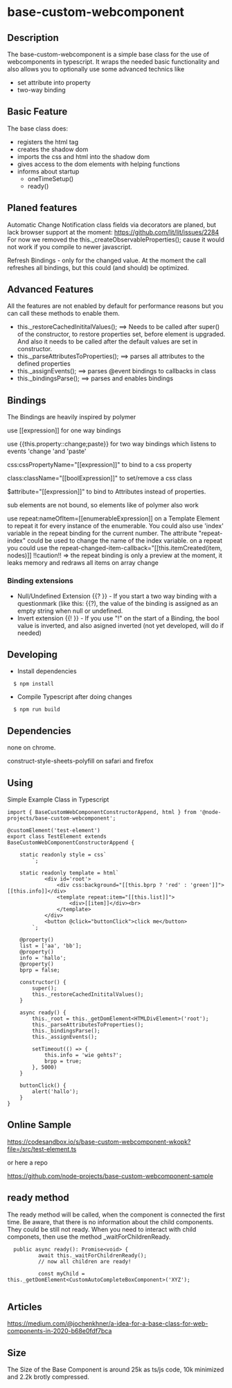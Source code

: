 # base-custom-webcomponent

## Description

The base-custom-webcomponent is a simple base class for the use of webcomponents in typescript. It wraps the needed basic functionality and also allows you to optionally use some advanced technics like
- set attribute into property 
- two-way binding

## Basic Feature
The base class does:
- registers the html tag
- creates the shadow dom
- imports the css and html into the shadow dom
- gives access to the dom elements with helping functions
- informs about startup 
  - oneTimeSetup()
  - ready()

## Planed features

Automatic Change Notification class fields via decorators are planed, but lack browser support at the moment: https://github.com/lit/lit/issues/2284
For now we removed the this._createObservableProperties(); cause it would not work if you compile to newer javascript.

Refresh Bindings - only for the changed value.
At the moment the call refreshes all bindings, but this could (and should) be optimized.

## Advanced Features

All the features are not enabled by default for performance reasons but you can call these methods to enable them. 
 - this._restoreCachedInititalValues(); ==> Needs to be called after super() of the constructor, to restore properties set, before element is upgraded. And also it needs to be called after the default values are set in constructor.
 - this._parseAttributesToProperties(); ==> parses all attributes to the defined properties
 - this._assignEvents(); ==> parses @event bindings to callbacks in class
 - this._bindingsParse(); ==> parses and enables bindings

## Bindings

The Bindings are heavily inspired by polymer

use [[expression]] for one way bindings

use {{this.property::change;paste}} for two way bindings which listens to events 'change 'and 'paste'

css:cssPropertyName="[[expression]]" to bind to a css property

class:className="[[boolExpression]]" to set/remove a css class

$attribute="[[expression]]" to bind to Attributes instead of properties.

sub <template></template> elements are not bound, so elements like <iron-list> of polymer also work

use repeat:nameOfItem=[[enumerableExpression]] on a Template Element to repeat it for every instance of the enumerable.
You could also use 'index' variable in the repeat binding for the current number. The attribute "repeat-index" could be used to change the name of the index variable.
on a repeat you could use the repeat-changed-item-callback="[[this.itemCreated(item, nodes)]]
!!caution!! => the repeat binding is only a preview at the moment, it leaks memory and redraws all items on array change
    
### Binding extensions

 - Null/Undefined Extension {{? }} - If you start a two way binding with a questionmark (like this: {{?), the value of the binding is assigned as an empty string when null or undefined.
 - Invert extension {{! }} - If you use "!" on the start of a Binding, the bool value is inverted, and also asigned inverted (not yet developed, will do if needed)   

## Developing

  * Install dependencies
```
  $ npm install
```

  * Compile Typescript after doing changes
```
  $ npm run build
```

## Dependencies

none on chrome.

construct-style-sheets-polyfill on safari and firefox 

## Using

Simple Example Class in Typescript

```
import { BaseCustomWebComponentConstructorAppend, html } from '@node-projects/base-custom-webcomponent';

@customElement('test-element')
export class TestElement extends BaseCustomWebComponentConstructorAppend {

    static readonly style = css`
        `;

    static readonly template = html`
            <div id='root'>
                <div css:background="[[this.bprp ? 'red' : 'green']]">[[this.info]]</div>
                <template repeat:item="[[this.list]]">
                    <div>[[item]]</div><br>
                </template>
            </div>
            <button @click="buttonClick">click me</button>
        `;
    
    @property()
    list = ['aa', 'bb'];
    @property()
    info = 'hallo';
    @property()
    bprp = false;

    constructor() {
        super();
        this._restoreCachedInititalValues();
    }

    async ready() {
        this._root = this._getDomElement<HTMLDivElement>('root');
        this._parseAttributesToProperties();
        this._bindingsParse();
        this._assignEvents();

        setTimeout(() => {
            this.info = 'wie gehts?';
            brpp = true;
        }, 5000)
    }

    buttonClick() {
        alert('hallo');
    }
}

```

## Online Sample

https://codesandbox.io/s/base-custom-webcomponent-wkopk?file=/src/test-element.ts

or here a repo

https://github.com/node-projects/base-custom-webcomponent-sample

## ready method
The ready method will be called, when the component is connected the first time. Be aware, that there is no information about the child components. They could be still not ready. When you need to interact with child componets, then use the method _waitForChildrenReady.

```
  public async ready(): Promise<void> {
          await this._waitForChildrenReady();
          // now all children are ready!
          
          const myChild = this._getDomElement<CustomAutoCompleteBoxComponent>('XYZ');
  
```

## Articles 

https://medium.com/@jochenkhner/a-idea-for-a-base-class-for-web-components-in-2020-b68e0fdf7bca

## Size

The Size of the Base Component is around 25k as ts/js code, 10k minimized and 2.2k brotly compressed.
